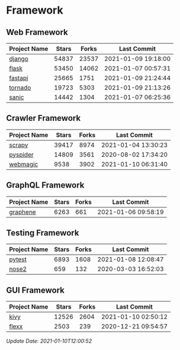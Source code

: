# Framework

## Web Framework
| Project Name | Stars | Forks | Last Commit |
| ------------ | ----- | ----- | ----------- |
| [django](https://github.com/django/django) | 54837 | 23537 | 2021-01-09 19:18:00 |
| [flask](https://github.com/pallets/flask) | 53450 | 14062 | 2021-01-07 00:57:31 |
| [fastapi](https://github.com/tiangolo/fastapi) | 25665 | 1751 | 2021-01-09 21:24:44 |
| [tornado](https://github.com/tornadoweb/tornado) | 19723 | 5303 | 2021-01-09 21:13:26 |
| [sanic](https://github.com/sanic-org/sanic) | 14442 | 1304 | 2021-01-07 06:25:36 |

## Crawler Framework
| Project Name | Stars | Forks | Last Commit |
| ------------ | ----- | ----- | ----------- |
| [scrapy](https://github.com/scrapy/scrapy) | 39417 | 8974 | 2021-01-04 13:30:23 |
| [pyspider](https://github.com/binux/pyspider) | 14809 | 3561 | 2020-08-02 17:34:20 |
| [webmagic](https://github.com/code4craft/webmagic) | 9538 | 3902 | 2021-01-10 06:31:40 |

## GraphQL Framework
| Project Name | Stars | Forks | Last Commit |
| ------------ | ----- | ----- | ----------- |
| [graphene](https://github.com/graphql-python/graphene) | 6263 | 661 | 2021-01-06 09:58:19 |

## Testing Framework
| Project Name | Stars | Forks | Last Commit |
| ------------ | ----- | ----- | ----------- |
| [pytest](https://github.com/pytest-dev/pytest) | 6893 | 1608 | 2021-01-08 12:08:47 |
| [nose2](https://github.com/nose-devs/nose2) | 659 | 132 | 2020-03-03 16:52:03 |

## GUI Framework
| Project Name | Stars | Forks | Last Commit |
| ------------ | ----- | ----- | ----------- |
| [kivy](https://github.com/kivy/kivy) | 12526 | 2604 | 2021-01-10 02:50:12 |
| [flexx](https://github.com/flexxui/flexx) | 2503 | 239 | 2020-12-21 09:54:57 |

*Update Date: 2021-01-10T12:00:52*